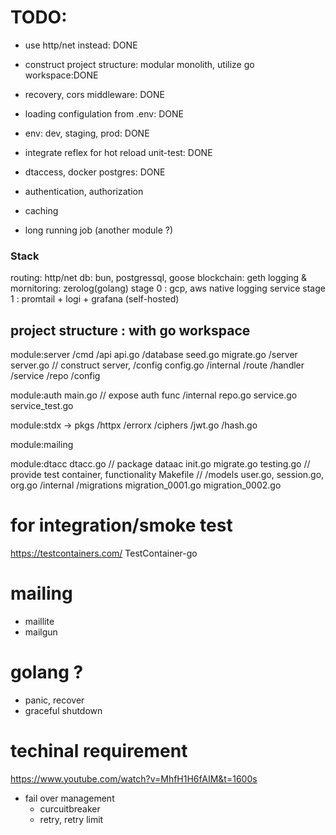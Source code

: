 # TODO:

- use http/net instead: DONE
- construct project structure: modular monolith, utilize go workspace:DONE
- recovery, cors middleware: DONE
- loading configulation from .env: DONE
- env: dev, staging, prod: DONE
- integrate reflex for hot reload unit-test: DONE
- dtaccess, docker postgres: DONE

- authentication, authorization
- caching
- long running job (another module ?)

### Stack

routing: http/net
db: bun, postgressql, goose
blockchain: geth
logging & mornitoring: zerolog(golang)
stage 0 : gcp, aws native logging service
stage 1 : promtail + logi + grafana (self-hosted)

## project structure : with go workspace

module:server
/cmd
/api
api.go
/database
seed.go
migrate.go
/server
server.go // construct server,
/config
config.go
/internal
/route
/handler
/service
/repo
/config

module:auth
main.go // expose auth func
/internal
repo.go
service.go
service_test.go

module:stdx -> pkgs
/httpx
/errorx
/ciphers
/jwt.go
/hash.go

module:mailing

module:dtacc
dtacc.go // package dataac
init.go
migrate.go
testing.go // provide test container, functionality
Makefile //
/models
user.go, session.go, org.go
/internal
/migrations
migration_0001.go
migration_0002.go

# for integration/smoke test

https://testcontainers.com/
TestContainer-go

# mailing

- maillite
- mailgun

# golang ?

- panic, recover
- graceful shutdown

# techinal requirement

https://www.youtube.com/watch?v=MhfH1H6fAIM&t=1600s

- fail over management
  - curcuitbreaker
  - retry, retry limit
